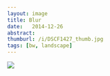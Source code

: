 ```yaml
---
layout: image
title: Blur
date:   2014-12-26
abstract: 
thumburl: /i/DSCF1427_thumb.jpg
tags: [bw, landscape]
---
```

![]({{site.url}}/i/DSCF1427.jpg)

